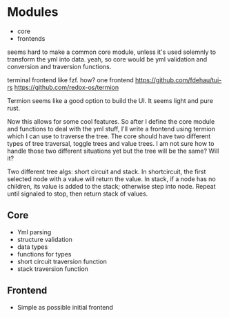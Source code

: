 # Modules
- core
- frontends

seems hard to make a common core module, unless it's used solemnly to transform the yml into data.
yeah, so core would be yml validation and conversion and traversion functions.

terminal frontend like fzf. how?
one frontend
https://github.com/fdehau/tui-rs
https://github.com/redox-os/termion

Termion seems like a good option to build the UI.
It seems light and pure rust.

Now this allows for some cool features.
So after I define the core module and functions to deal with the yml stuff, I'll write a frontend using termion which I can use to traverse the tree.
The core should have two different types of tree traversal, toggle trees and value trees.
I am not sure how to handle those two different situations yet but the tree will be the same? Will it?

Two different tree algs: short circuit and stack.
In shortcircuit, the first selected node with a value will return the value.
In stack, if a node has no children, its value is added to the stack; otherwise step into node. Repeat until signaled to stop, then return stack of values.

## Core
- Yml parsing
- structure validation
- data types
- functions for types
- short circuit traversion function
- stack traversion function

## Frontend
- Simple as possible initial frontend
